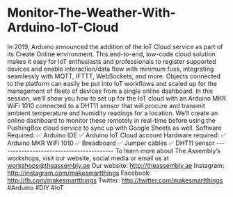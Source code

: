 # Monitor-The-Weather-With-Arduino-IoT-Cloud
In 2019, Arduino announced the addition of the IoT Cloud service as part of its Create Online environment. This end-to-end, low-code cloud solution makes it easy for IoT enthusiasts and professionals to register supported devices and enable interaction/data flow with minimum fuss, integrating seamlessly with MQTT, IFTTT, WebSockets, and more. Objects connected to the platform can easily be put into IoT workflows and scaled up for the management of fleets of devices from a single online dashboard.  In this session, we’ll show you how to set up for the IoT cloud with an Arduino MKR WiFi 1010 connected to a DHT11 sensor that will procure and transmit ambient temperature and humidity readings for a location. We’ll create an online dashboard to monitor these remotely in real-time before using the PushingBox cloud service to sync up with Google Sheets as well.  Software Required: ✅ Arduino IDE ✅ Arduino IoT Cloud account  Hardware required: ✅ Arduino MKR WiFi 1010 ✅ Breadboard ✅ Jumper cables ✅ DHT11 sensor  -----------------------------------------  To learn more about The Assembly’s workshops, visit our website, social media or email us at workshops@theassembly.ae  Our website: http://theassembly.ae Instagram: http://instagram.com/makesmartthings Facebook: http://fb.com/makesmartthings Twitter: http://twitter.com/makesmartthings  #Arduino #DIY #IoT
